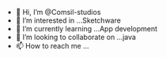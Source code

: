 - 👋 Hi, I’m @Comsil-studios
- 👀 I’m interested in ...Sketchware
- 🌱 I’m currently learning ...App development
- 💞️ I’m looking to collaborate on ...java
- 📫 How to reach me ...

<!---
Comsil-studios/Comsil-studios is a ✨ special ✨ repository because its `README.md` (this file) appears on your GitHub profile.
You can click the Preview link to take a look at your changes.
--->
